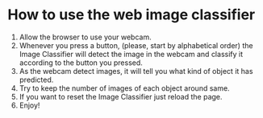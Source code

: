 # How to use the web image classifier


1. Allow the browser to use your webcam.
2. Whenever you press a button, (please, start by alphabetical order) the Image Classifier will detect the image in the webcam and classify it according to the button you pressed.
3. As the webcam detect images, it will tell you what kind of object it has predicted.
4. Try to keep the number of images of each object around same.
5. If you want to reset the Image Classifier just reload the page.
6. Enjoy!

